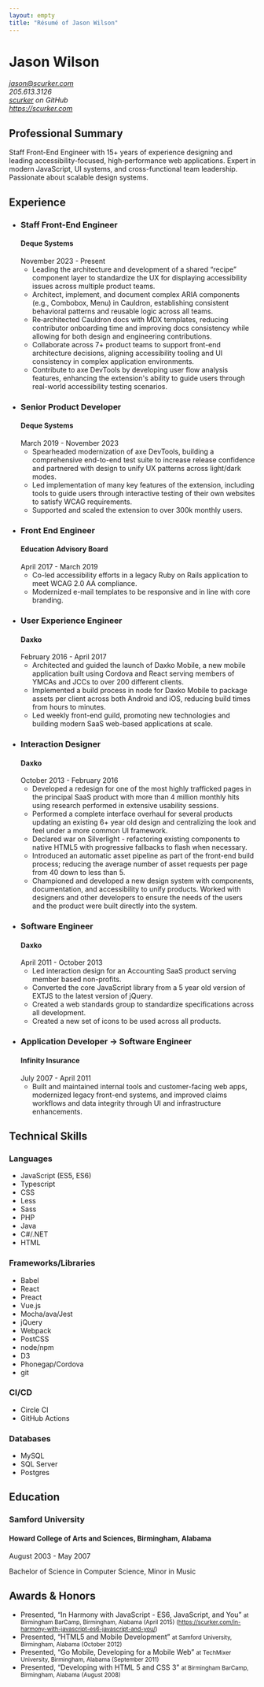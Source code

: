 ```yaml
---
layout: empty
title: "Résumé of Jason Wilson"
---
```

<main>
  <div class="hresume">
    <h1 class="fn">Jason Wilson</h1>
    <address class="vcard contact">
      <div><a class="email" href="mailto:jason@scurker.com">jason@scurker.com</a></div>
      <div class="tel">205.613.3126</div>
      <div><a class="url" href="https://github.com/scurker">scurker</a> on GitHub</div>
      <div><a class="url" href="https://scurker.com">https://scurker.com</a></div>
    </address>
    <section>
      <h2>Professional Summary</h2>
      Staff Front-End Engineer with 15+ years of experience designing and leading accessibility-focused, high‑performance web applications. Expert in modern JavaScript, UI systems, and cross-functional team leadership. Passionate about scalable design systems.
    </section>
    <section>
      <h2>Experience</h2>
      <ul>
        <li class="experience">
          <h3>Staff Front-End Engineer</h3>
          <h4>Deque Systems</h4>
          <date>November 2023 - Present</date>
          <ul>
            <li>Leading the architecture and development of a shared “recipe” component layer to standardize the UX for displaying accessibility issues across multiple product teams.</li>
            <li>Architect, implement, and document complex ARIA components (e.g., Combobox, Menu) in Cauldron, establishing consistent behavioral patterns and reusable logic across all teams.</li>
            <li>Re‑architected Cauldron docs with MDX templates, reducing contributor onboarding time and improving docs consistency while allowing for both design and engineering contributions.</li>
            <li>Collaborate across 7+ product teams to support front-end architecture decisions, aligning accessibility tooling and UI consistency in complex application environments.</li>
            <li>Contribute to axe DevTools by developing user flow analysis features, enhancing the extension's ability to guide users through real-world accessibility testing scenarios.</li>
          </ul>
        </li>
        <li class="experience">
          <h3>Senior Product Developer</h3>
          <h4>Deque Systems</h4>
          <date>March 2019 - November 2023</date>
          <ul>
            <li>Spearheaded modernization of axe DevTools, building a comprehensive end-to-end test suite to increase release confidence and partnered with design to unify UX patterns across light/dark modes.
            </li>
            <li>Led implementation of many key features of the extension, including tools to guide users through interactive testing of their own websites to satisfy WCAG requirements.</li>
            <li>Supported and scaled the extension to over 300k monthly users.</li>
          </ul>
        </li>
        <li class="experience">
          <h3>Front End Engineer</h3>
          <h4>Education Advisory Board</h4>
          <date>April 2017 - March 2019</date>
          <ul>
            <li>Co-led accessibility efforts in a legacy Ruby on Rails application to meet WCAG 2.0 AA compliance.</li>
            <li>Modernized e-mail templates to be responsive and in line with core branding.</li>
          </ul>
        </li>
        <li class="experience">
          <h3>User Experience Engineer</h3>
          <h4>Daxko</h4>
          <date>February 2016 - April 2017</date>
          <ul>
            <li>Architected and guided the launch of Daxko Mobile, a new mobile application built using Cordova and React serving members of YMCAs and JCCs to over 200 different clients.</li>
            <li>Implemented a build process in node for Daxko Mobile to package assets per client across both Android and iOS, reducing build times from hours to minutes.</li>
            <li>Led weekly front-end guild, promoting new technologies and building modern SaaS web-based applications at scale.</li>
          </ul>
        </li>
        <li class="experience">
          <h3>Interaction Designer</h3>
          <h4>Daxko</h4>
          <date>October 2013 - February 2016</date>
          <ul>
            <li>Developed a redesign for one of the most highly trafficked pages in the principal SaaS product with more than 4 million monthly hits using research performed in extensive usability sessions.</li>
            <li>Performed a complete interface overhaul for several products updating an existing 6+ year old design and centralizing the look and feel under a more common UI framework.</li>
            <li>Declared war on Silverlight - refactoring existing components to native HTML5 with progressive fallbacks to flash when necessary.</li>
            <li>Introduced an automatic asset pipeline as part of the front-end build process; reducing the average number of asset requests per page from 40 down to less than 5.</li>
            <li>Championed and developed a new design system with components, documentation, and accessibility to unify products. Worked with designers and other developers to ensure the needs of the users and the product were built directly into the system.</li>
          </ul>
        </li>
        <li class="experience">
          <h3>Software Engineer</h3>
          <h4>Daxko</h4>
          <date>April 2011 - October 2013</date>
          <ul>
            <li>Led interaction design for an Accounting SaaS product serving member based non-profits.</li>
            <li>Converted the core JavaScript library from a 5 year old version of EXTJS to the latest version of jQuery.</li>
            <li>Created a web standards group to standardize specifications across all development.</li>
            <li>Created a new set of icons to be used across all products.</li>
          </ul>
        </li>
        <li class="experience">
          <h3>Application Developer → Software Engineer</h3>
          <h4>Infinity Insurance</h4>
          <date>July 2007 - April 2011</date>
          <ul>
            <li>Built and maintained internal tools and customer-facing web apps, modernized legacy front-end systems, and improved claims workflows and data integrity through UI and infrastructure enhancements.</li>
          </ul>
        </li>
        <!-- / hidden, because it's so old! /
        <li class="experience">
          <h3>Web Developer</h3>
          <h4>Infinity Insurance</h4>
          <date>February 2011 - April 2011</date>
          <ul>
            <li>Created a portable javascript widget that would allow notes to be created for claims from any web application.</li>
          </ul>
        </li>
        <li class="experience">
          <h3>Software Engineer</h3>
          <h4>Infinity Insurance</h4>
          <date>July 2009 - February 2011</date>
          <ul>
            <li>Led user interface development for a new first notice of loss application.</li>
            <li>Worked extensively with claims representatives by performing usability studies to learn their workflow and utilizing iterative development to reduce call volume and the time to record a claim.</li>
            <li>Worked with engineering to adopt a standard user interface, utilizing jQuery with a JSP front-end to integrate with a legacy mainframe system.</li>
            <li>Developed a process to do daily system checks of gigabytes of data between mainframe and database tables during a data migration project to ensure data integrity.</li>
          </ul>
        </li>
        <li class="experience">
          <h3>Application Developer</h3>
          <h4>Infinity Insurance</h4>
          <date>July 2007 - July 2009</date>
          <ul>
            <li>Created an internal project workflow system to help keep track of internal business requirements.</li>
            <li>Adapted a plugin to publish and sync business requirements to the company wiki.</li>
            <li>Triaged and fixed maintenance bugs and defects for the claims system.</li>
          </ul>
        </li>
        <li class="experience">
          <h3>Java Programming Intern</h3>
          <h4>Infinity Insurance</h4>
          <date>May 2006 - August 2006</date>
          <ul>
            <li>Developed Java portlets for the company intranet.</li>
          </ul>
        </li>
        -->
      </ul>
    </section>
    <section class="skills">
      <h2>Technical Skills</h2>
      <h3>Languages</h3>
      <ul>
        <li>JavaScript (ES5, ES6)</li>
        <li>Typescript</li>
        <li>CSS</li>
        <li>Less</li>
        <li>Sass</li>
        <li>PHP</li>
        <li>Java</li>
        <li>C#/.NET</li>
        <li>HTML</li>
      </ul>
      <h3>Frameworks/Libraries</h3>
      <ul>
        <li>Babel</li>
        <li>React</li>
        <li>Preact</li>
        <li>Vue.js</li>
        <li>Mocha/ava/Jest</li>
        <li>jQuery</li>
        <li>Webpack</li>
        <li>PostCSS</li>
        <li>node/npm</li>
        <li>D3</li>
        <li>Phonegap/Cordova</li>
        <li>git</li>
      </ul>
      <h3>CI/CD</h3>
      <ul>
        <li>Circle CI</li>
        <li>GitHub Actions</li>
      </ul>
      <h3>Databases</h3>
      <ul>
        <li>MySQL</li>
        <li>SQL Server</li>
        <li>Postgres</li>
      </ul>
    </section>
    <section class="education">
      <h2>Education</h2>
      <h3>Samford University</h3>
      <h4>Howard College of Arts and Sciences, Birmingham, Alabama</h4>
      <date>August 2003 - May 2007</date>
      <p>Bachelor of Science in Computer Science, Minor in Music</p>
      <!-- / not sure if needed /
        <p>Samford University Deans List - Fall 2004, Spring 2007</p>
      -->
    </section>
    <section class="awards">
      <h2>Awards &amp; Honors</h2>
      <ul>
        <li class="vevent">
          Presented, “In Harmony with JavaScript - ES6, JavaScript, and You”
          <small>at Birmingham BarCamp, Birmingham, Alabama (April 2015) (<a href="https://scurker.com/in-harmony-with-javascript-es6-javascript-and-you/">https://scurker.com/in-harmony-with-javascript-es6-javascript-and-you/</a>)</small>
        </li>
        <li class="vevent">
          Presented, “HTML5 and Mobile Development”
          <small>at Samford University, Birmingham, Alabama (October 2012)</small>
        </li>
        <li class="vevent">
          Presented, “Go Mobile, Developing for a Mobile Web”
          <small>at TechMixer University, Birmingham, Alabama (September 2011)</small>
        </li>
        <li class="vevent">
          Presented, “Developing with HTML 5 and CSS 3”
          <small>at Birmingham BarCamp, Birmingham, Alabama (August 2008)</small>
        </li>
      </ul>
    </section>
    <link rel="stylesheet" href="resume.css"/>
  </div>
</main>
